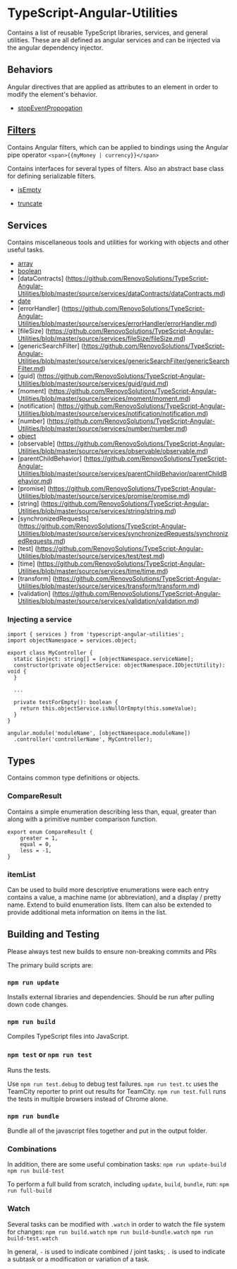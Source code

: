 # TypeScript-Angular-Utilities
Contains a list of reusable TypeScript libraries, services, and general utilities. These are all defined as angular services and can be injected via the angular dependency injector.

## Behaviors
Angular directives that are applied as attributes to an element in order to modify the element's behavior.

* [stopEventPropogation](https://github.com/RenovoSolutions/TypeScript-Angular-Utilities/blob/master/source/behaviors/stopEventPropagation/documentation.md)

## [Filters](https://github.com/RenovoSolutions/TypeScript-Angular-Utilities/blob/master/source/filters/filters.md)
Contains Angular filters, which can be applied to bindings using the Angular pipe operator `<span>{{myMoney | currency}}</span>`

Contains interfaces for several types of filters. Also an abstract base class for defining serializable filters.

* [isEmpty](https://github.com/RenovoSolutions/TypeScript-Angular-Utilities/blob/master/source/filters/isEmpty/documentation.md)

* [truncate](https://github.com/RenovoSolutions/TypeScript-Angular-Utilities/blob/master/source/filters/truncate/documentation.md)

## Services
Contains miscellaneous tools and utilities for working with objects and other useful tasks.

* [array](https://github.com/RenovoSolutions/TypeScript-Angular-Utilities/blob/master/source/services/array/array.md)
* [boolean](https://github.com/RenovoSolutions/TypeScript-Angular-Utilities/blob/master/source/services/boolean/boolean.md)
* [dataContracts] (https://github.com/RenovoSolutions/TypeScript-Angular-Utilities/blob/master/source/services/dataContracts/dataContracts.md)
* [date](https://github.com/RenovoSolutions/TypeScript-Angular-Utilities/blob/master/source/services/date/date.md)
* [errorHandler] (https://github.com/RenovoSolutions/TypeScript-Angular-Utilities/blob/master/source/services/errorHandler/errorHandler.md)
* [fileSize] (https://github.com/RenovoSolutions/TypeScript-Angular-Utilities/blob/master/source/services/fileSize/fileSize.md)
* [genericSearchFilter] (https://github.com/RenovoSolutions/TypeScript-Angular-Utilities/blob/master/source/services/genericSearchFilter/genericSearchFilter.md)
* [guid] (https://github.com/RenovoSolutions/TypeScript-Angular-Utilities/blob/master/source/services/guid/guid.md)
* [moment] (https://github.com/RenovoSolutions/TypeScript-Angular-Utilities/blob/master/source/services/moment/moment.md)
* [notification] (https://github.com/RenovoSolutions/TypeScript-Angular-Utilities/blob/master/source/services/notification/notification.md)
* [number] (https://github.com/RenovoSolutions/TypeScript-Angular-Utilities/blob/master/source/services/number/number.md)
* [object](https://github.com/RenovoSolutions/TypeScript-Angular-Utilities/blob/master/source/services/object/object.md)
* [observable] (https://github.com/RenovoSolutions/TypeScript-Angular-Utilities/blob/master/source/services/observable/observable.md)
* [parentChildBehavior] (https://github.com/RenovoSolutions/TypeScript-Angular-Utilities/blob/master/source/services/parentChildBehavior/parentChildBehavior.md)
* [promise] (https://github.com/RenovoSolutions/TypeScript-Angular-Utilities/blob/master/source/services/promise/promise.md)
* [string] (https://github.com/RenovoSolutions/TypeScript-Angular-Utilities/blob/master/source/services/string/string.md)
* [synchronizedRequests] (https://github.com/RenovoSolutions/TypeScript-Angular-Utilities/blob/master/source/services/synchronizedRequests/synchronizedRequests.md)
* [test] (https://github.com/RenovoSolutions/TypeScript-Angular-Utilities/blob/master/source/services/test/test.md)
* [time] (https://github.com/RenovoSolutions/TypeScript-Angular-Utilities/blob/master/source/services/time/time.md)
* [transform] (https://github.com/RenovoSolutions/TypeScript-Angular-Utilities/blob/master/source/services/transform/transform.md)
* [validation] (https://github.com/RenovoSolutions/TypeScript-Angular-Utilities/blob/master/source/services/validation/validation.md)

### Injecting a service
```
import { services } from 'typescript-angular-utilities';
import objectNamespace = services.object;

export class MyController {
  static $inject: string[] = [objectNamespace.serviceName];
  constructor(private objectService: objectNamespace.IObjectUtility): void {
  }

  ...

  private testForEmpty(): boolean {
    return this.objectService.isNullOrEmpty(this.someValue);
  }
}

angular.module('moduleName', [objectNamespace.moduleName])
  .controller('controllerName', MyController);
```

## Types
Contains common type definitions or objects.

### CompareResult
Contains a simple enumeration describing less than, equal, greater than along with a primitive number comparison function.

```
export enum CompareResult {
	greater = 1,
	equal = 0,
	less = -1,
}
```

### itemList
Can be used to build more descriptive enumerations were each entry contains a value, a machine name (or abbreviation), and a display / pretty name. Extend to build enumeration lists. IItem can also be extended to provide additional meta information on items in the list.

## Building and Testing
Please always test new builds to ensure non-breaking commits and PRs

The primary build scripts are:
### `npm run update`
Installs external libraries and dependencies. Should be run after pulling down code changes.

### `npm run build`
Compiles TypeScript files into JavaScript.

### `npm test` or `npm run test`
Runs the tests.

Use `npm run test.debug` to debug test failures.
`npm run test.tc` uses the TeamCity reporter to print out results for TeamCity.
`npm run test.full` runs the tests in multiple browsers instead of Chrome alone.

### `npm run bundle`
Bundle all of the javascript files together and put in the output folder.

### Combinations
In addition, there are some useful combination tasks:
`npm run update-build`
`npm run build-test`

To perform a full build from scratch, including `update`, `build`, `bundle`, run:
`npm run full-build`

### Watch
Several tasks can be modified with `.watch` in order to watch the file system for changes:
`npm run build.watch`
`npm run build-bundle.watch`
`npm run build-test.watch`

In general, `-` is used to indicate combined / joint tasks; `.` is used to indicate a subtask or a modification or variation of a task.
